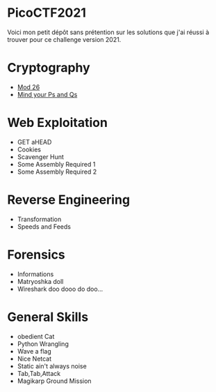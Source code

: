 # PicoCTF2021

Voici mon petit dépôt sans prétention sur les solutions que j'ai réussi à trouver
pour ce challenge version 2021.

# Cryptography

* [Mod 26](https://github.com/tiphergane/PicoCTF2021/tree/main/Mod%2026_RESOLU)
* [Mind your Ps and Qs](https://github.com/tiphergane/PicoCTF2021/tree/main/Mind%20your%20Ps%20and%20Qs_RESOLU)

# Web Exploitation

* GET aHEAD
* Cookies
* Scavenger Hunt
* Some Assembly Required 1
* Some Assembly Required 2

# Reverse Engineering

* Transformation
* Speeds and Feeds

# Forensics

* Informations
* Matryoshka doll
* Wireshark doo dooo do doo…

# General Skills

* obedient Cat
* Python Wrangling
* Wave a flag
* Nice Netcat
* Static ain't always noise
* Tab,Tab,Attack
* Magikarp Ground Mission
